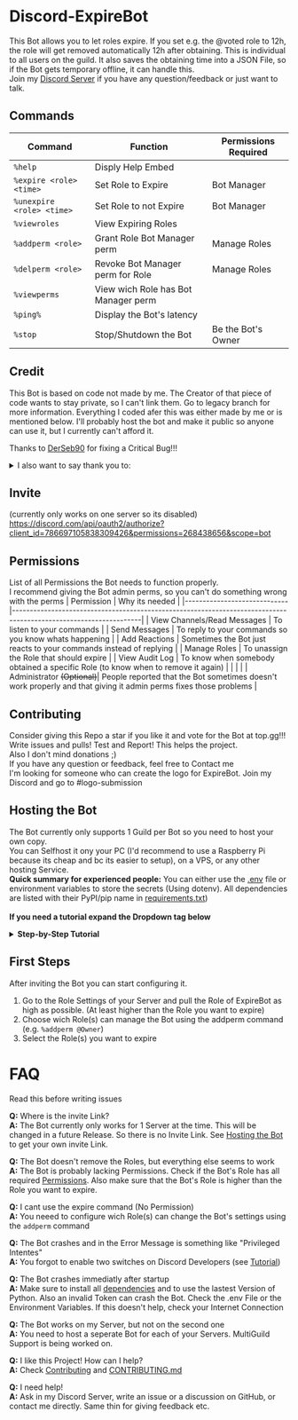 # Discord-ExpireBot

This Bot allows you to let roles expire. If you set e.g. the @voted role to 12h, the role will get removed automatically 12h after obtaining. This is individual to all users on the guild. It also saves the obtaining time into a JSON File, so if the Bot gets temporary offline, it can handle this.<br>
Join my [Discord Server](https://discord.com/invite/ptpyaEPapy) if you have any question/feedback or just want to talk.<br>

## Commands
| Command                 | Function                          |Permissions Required|
|-------------------------|-----------------------------------|--------------------|
|`%help`                  |Disply Help Embed                  |                    |
|`%expire <role> <time>`  |Set  Role to Expire                |Bot Manager         |
|`%unexpire <role> <time>`|Set Role to not Expire             |Bot Manager         |
|`%viewroles`             |View Expiring Roles                |                    |
|`%addperm <role>`        |Grant Role Bot Manager perm        |Manage Roles        |
|`%delperm <role>`        |Revoke Bot Manager perm for Role   |Manage Roles        |
|`%viewperms`             |View wich Role has Bot Manager perm|                    |
|`%ping%`                 |Display the Bot's latency          |                    |
|`%stop`                  |Stop/Shutdown the Bot              |Be the Bot's Owner  |

## Credit
This Bot is based on code not made by me. The Creator of that piece of code wants to stay private, so I can't link them. Go to legacy branch for more information.
Everything I coded afer this was either made by me or is mentioned below.
I'll probably host the bot and make it public so anyone can use it, but I currently can't afford it.<br>

Thanks to [DerSeb90](https://github.com/DerSeb90) for fixing a Critical Bug!!!

<details>
 <summary>I also want to say thank you to:</summary>
 <li> the ppl from Discord's official Python Community <a href="https://discord.gg/python">https://discord.gg/python</a></li>
 <li> the ppl from Scicraft's <a href="https://discord.com/channels/211786369951989762/423506375780466688">#coding-stuff</a> channel
 <li> the ppl from <a href="https://discord.com/channels/724417775795306530">"The Garage"</a> (F34R, Yumns. Armster15 and more)
 <li> My friends, allthough they can't code :D</li>
 <li> Everyone who uses this Bot and reports issues
</details>

## Invite
(currently only works on one server so its disabled)
https://discord.com/api/oauth2/authorize?client_id=786697105838309426&permissions=268438656&scope=bot

## Permissions
List of all Permissions the Bot needs to function properly.<br>
I recommend giving the Bot admin perms, so you can't do something wrong with the perms
| Permission                  | Why its needed                                                                                                   |
|-----------------------------|------------------------------------------------------------------------------------------------------------------|
| View Channels/Read Messages | To listen to your commands                                                                                       |
| Send Messages               | To reply to your commands so you know whats happening                                                            |
| Add Reactions               | Sometimes the Bot just reacts to your commands instead of replying                                               |
| Manage Roles                | To unassign the Role that should expire                                                                          |
| View Audit Log              | To know when somebody obtained a specific Role (to know when to remove it again)                                 |
|                             |                                                                                                                  |
| Administrator <strike>(Optional)</strike>| People reported that the Bot sometimes doesn't work properly and that giving it admin perms fixes those problems |

## Contributing
Consider giving this Repo a star if you like it and vote for the Bot at top.gg!!!<br>
Write issues and pulls! Test and Report! This helps the project.<br>
Also I don't mind donations ;)<br>
If you have any question or feedback, feel free to Contact me<br>
I'm looking for someone who can create the logo for ExpireBot. Join my Discord and go to #logo-submission

## Hosting the Bot
The Bot currently only supports 1 Guild per Bot so you need to host your own copy.<br>
You can Selfhost it ony your PC (I'd recommend to use a Raspberry Pi because its cheap and bc its easier to setup), on a VPS, or any other hosting Service.<br>
<b>Quick summary for experienced people:</b> You can either use the [.env](.env) file or environment variables to store the secrets (Using dotenv). All dependencies are listed with their PyPI/pip name in [requirements.txt](requirements.txt))<br>
<br>
<b>If you need a tutorial expand the Dropdown tag below</b>
<details>
 <summary><b>Step-by-Step Tutorial</b></summary>
 
 ### Prerequisites
 You must have an account for Discord [[Link](https://discordapp.com/developers/applications/)]
  
 ### Creating a bot to get a bot token
 * Create an application in the developer portal by clicking [here](https://discordapp.com/developers/applications/)
 * Open up your new application and click 'Add Bot' under the Bot settings to create your bot.<br>![Botscreen](https://user-images.githubusercontent.com/55095883/109214314-fba8ea00-77b1-11eb-8400-b34bf79c55ce.png)<br>![add bot](https://user-images.githubusercontent.com/55095883/109363538-1bf9a700-788d-11eb-891f-4f0872378999.png)<br>![confirmation popup](https://user-images.githubusercontent.com/55095883/109363570-329ffe00-788d-11eb-8384-fc4c30a82173.png)
 * Enable Both Intents ![intents_screen](https://user-images.githubusercontent.com/55095883/109213772-4bd37c80-77b1-11eb-9d63-9c8700cfd07c.png)
 * After creating the bot, click the 'Copy' button under the title Token. Take note of your token as you will need it later. Keep the token secret!!!!<br>![copytoken](https://user-images.githubusercontent.com/55095883/109214153-c3a1a700-77b1-11eb-909c-c9d5cf72701b.png)

### Downloading Repo and configuring it
* Download / Clone the Repo as zip file and unpack it<br>![download](https://user-images.githubusercontent.com/55095883/111070049-2b553300-84d0-11eb-9fe9-057914517921.png)
* Change the values in .env with a text editor of your choice
 * discord_token=`(Enter the bot token that you copied from the developer portal)`
 * guild_id=`(Enter the ID of your Server. Rightclick on your Server on Discord and then click on 'Copy ID')`

### Setting Up Dependencies and Running the Bot
 
<details>
 <summary><b>For Linux (Raspberry Pi)</b></summary>
 
 * Open a Terminal in the Repo's location
 * Run `python3 -m pip install -r requirements.txt` in to install dependencies
 * You're ready to start the Bot! (`python3 ./bot/main.py` or double click main.py in the `bot` folder)
 </details>
 <details>
 <summary><b>For Windows 10</b></summary>
 
 * Install [Python](https://www.python.org/downloads/) if you don't have it
   * Recommended options:<br>
     Install for all users (as admin)<br>
     Add to path
 * open cmd (as admin) and cd to the repo
   * open the unpacked zip file in explorer
   * click the bar at the top of explorer<br>![example path](https://user-images.githubusercontent.com/55095883/111071058-b1737880-84d4-11eb-9105-7c62d1387f04.png)
   * Copy it (Press `CTRL` + `C`)
   * Press `Windows` + R and type cmd into the Window that opens<br>![run box](https://user-images.githubusercontent.com/55095883/111071394-37dc8a00-84d6-11eb-8ebf-5e4f5bb8f186.png)
   * Press `CTRL` + `SHIFT` + `ENTER` and confirm the popup with yes<br>![uac](https://user-images.githubusercontent.com/55095883/111071521-d36dfa80-84d6-11eb-8e12-15c00a699b67.png)
   * enter `cd /D ` into the command prompt and press `CTRL + V` or Rightclick -> Paste<br>![cd command](https://user-images.githubusercontent.com/55095883/111083998-bce49500-8510-11eb-8872-3af5bf39b72e.png)
   * Press `ENTER`
 * Run `pip install -r requirements.txt` to install dependencies
 * You're ready to start the Bot! (type `py bot\main.py` in the console prompt or simply double-click main.py in the `bot` folder)
 </details>
 
 <details>
 <summary><b>None of the above</b></summary>
 
 ### Downloading Repo and installing dependencies
  * install python if its not already installed
  * install the missing requirements by running `pip install -r requirements.txt` in the repo's folder
  
 </details>
 <details>
 <summary><b>Host using repl.it</b></summary>
 Note that you won't have 100% uptime<br>
 https://repl.it/talk/learn/Hosting-discordpy-bots-with-replit/11008
</details>
 <details>
 <summary><b>Host using Heroku (not recommended)</b></summary>
 Check out the original tutorial from https://github.com/audieni/discord-py-heroku/
 Note that Heroku doesn't have a persistent storage so you'd have to use some other storage addons. (You can't use the Bot without persistent storage)
 
 ### Prerequisites
 You must have an account for Discord [[Link](https://discordapp.com/developers/applications/)], GitHub [[Link](https://github.com/join)] , and Heroku [[Link (https://signup.heroku.com/)].

 ### How to fork the repository and set it up to work with Heroku?
 * Fork a copy of this repository by clicking the 'Fork' on the upper right-hand.
 * Create an application for Heroku by clicking [here](https://dashboard.heroku.com/new-app).
 * Under 'Settings', click on 'Reveal Config Vars' and enter the following:
   * KEY => discord_token
   * VALUE => (Enter the bot token that you copied from the developer portal)
   * Click the 'Add' button after entering all of this information.
 same for the GuildID:
   * KEY => guild_id
   * VALUE => (Enter the ID of your Server. Rightclick on your Server on Discord and then click on `Copy ID`)
   * Again, click the 'Add' button after entering all of this information.
 ![config vars](https://user-images.githubusercontent.com/55095883/103836278-e99bac80-5088-11eb-8283-b3744b3f587d.png)
 * Under 'Deploy', do the following:
   * Deployment Method => Connect your GitHub
   * App connected to GitHub => Search for the forked repository
   * Automatic Deploy => Enable Automatic Deploy (to redeploy after every commit)
   * It should look like something like this:
    ![deploy](https://user-images.githubusercontent.com/55095883/104065542-35bd2d00-5200-11eb-98e3-978ceb2af120.png)
 * Under 'Resources', do the following:
 ![worker](https://user-images.githubusercontent.com/13210233/103232638-fb52b680-4908-11eb-861d-767e59522b93.png)
   * Click on the 'Pencil' icon.
   * Switch the worker from off to on.
   * Click 'Confirm' to finalize the decision.
   * NOTE: You are allocated 550 free Dyno hours, which will not last the entire month. However, if you provide a credit card to verify your identity, you are given an additional 450 hours, which will allow your bot to run indefinitely.
</details>

<br>

### Getting an Invite Link
1. Go to your Bot's page at [Discord Developers](https://discordapp.com/developers/applications/)
2. Click on "OAuth2" and scroll down to "OAuth2 URL Generator"
3. Select the `bot` scope
![scopes](https://user-images.githubusercontent.com/55095883/114564426-98471e80-9c70-11eb-9e40-087381f9f43b.png)
4. Select all Required [Permissions](https://github.com/hxr404/Discord-ExpireBot#permissions)
5. Click on the Copy button next to the Link
6. The Invite Link is now in your Clipboard. Now just go to your Browser and paste it in the URL Bar.
</details>

## First Steps
After inviting the Bot you can start configuring it.
1. Go to the Role Settings of your Server and pull the Role of ExpireBot as high as possible. (At least higher than the Role you want to expire)
2. Choose wich Role(s) can manage the Bot using the addperm command (e.g. `%addperm @Owner`)
3. Select the Role(s) you want to expire

# FAQ
Read this before writing issues

**Q:** Where is the invite Link?<br>
**A:** The Bot currently only works for 1 Server at the time. This will be changed in a future Release. So there is no Invite Link. See [Hosting the Bot](https://github.com/hxr404/Discord-ExpireBot#hosting-the-bot) to get your own invite Link. <br>

**Q:** The Bot doesn't remove the Roles, but everything else seems to work<br>
**A:** The Bot is probably lacking Permissions. Check if the Bot's Role has all required [Permissions](https://github.com/hxr404/Discord-ExpireBot#permissions). Also make sure that the Bot's Role is higher than the Role you want to expire.<br>

**Q:** I cant use the expire command (No Permission)<br>
**A:** You neeed to configure wich Role(s) can change the Bot's settings using the `addperm` command<br>

**Q:** The Bot crashes and in the Error Message is something like "Privileged Intentes"<br>
**A:** You forgot to enable two switches on Discord Developers (see [Tutorial](https://github.com/hxr404/Discord-ExpireBot#hosting-the-bot))<br>

**Q:** The Bot crashes immediatly after startup<br>
**A:** Make sure to install all [dependencies](https://github.com/hxr404/Discord-ExpireBot#setting-up-dependencies-and-running-the-bot) and to use the lastest Version of Python. Also an invalid Token can crash the Bot. Check the .env File or the Environment Variables. If this doesn't help, check your Internet Connection<br>

**Q:** The Bot works on my Server, but not on the second one<br>
**A:** You need to host a seperate Bot for each of your Servers. MultiGuild Support is being worked on.<br>

**Q:** I like this Project! How can I help?<br>
**A:** Check [Contributing](https://github.com/hxr404/Discord-ExpireBot#setting-up-dependencies-and-running-the-bot) and [CONTRIBUTING.md](CONTRIBUTING.md)<br>

**Q:** I need help!<br>
**A:** Ask in my Discord Server, write an issue or a discussion on GitHub, or contact me directly. Same thin for giving feedback etc.
